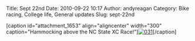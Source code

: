 Title: Sept 22nd
Date: 2010-09-22 10:17
Author: andyreagan
Category: Bike racing, College life, General updates
Slug: sept-22nd

[caption id="attachment\_1653" align="aligncenter" width="300"
caption="Hammocking above the NC State XC
Race!"][![](http://andyreagan.com/wp-content/uploads/2010/09/031-300x200.jpg "031")](http://andyreagan.com/wp-content/uploads/2010/09/031.jpg)[/caption]
